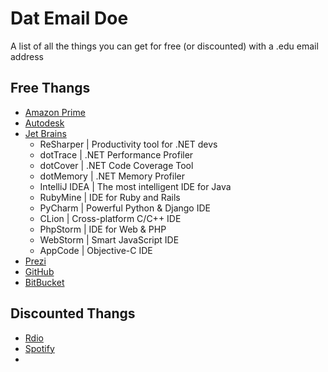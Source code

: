 Dat Email Doe
================

A list of all the things you can get for free (or discounted) with a .edu email address

## Free Thangs

- [Amazon Prime]()
- [Autodesk]()
- [Jet Brains](http://www.jetbrains.com/student/)
  - ReSharper | Productivity tool for .NET devs
  - dotTrace | .NET Performance Profiler
  - dotCover | .NET Code Coverage Tool
  - dotMemory | .NET Memory Profiler
  - IntelliJ IDEA | The most intelligent IDE for Java
  - RubyMine | IDE for Ruby and Rails
  - PyCharm | Powerful Python & Django IDE
  - CLion | Cross-platform C/C++ IDE
  - PhpStorm | IDE for Web & PHP
  - WebStorm | Smart JavaScript IDE
  - AppCode | Objective-C IDE
- [Prezi]()
- [GitHub](https://education.github.com/)
- [BitBucket]()

## Discounted Thangs
- [Rdio](https://www.rdio.com/account/discount/)
- [Spotify](https://www.spotify.com/us/student/)
- 
